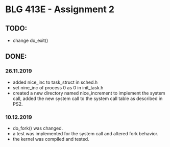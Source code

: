 # BLG 413E - Assignment 2
## TODO:
* change do_exit()

## DONE:
### 26.11.2019
* added nice_inc to task_struct in sched.h
* set nine_inc of process 0 as 0 in init_task.h
* created a new directory named nice_increment to implement the system call, added the new system call to the system call table as described in PS2.
### 10.12.2019
* do_fork() was changed.
* a test was implemented for the system call and altered fork behavior.
* the kernel was compiled and tested. 